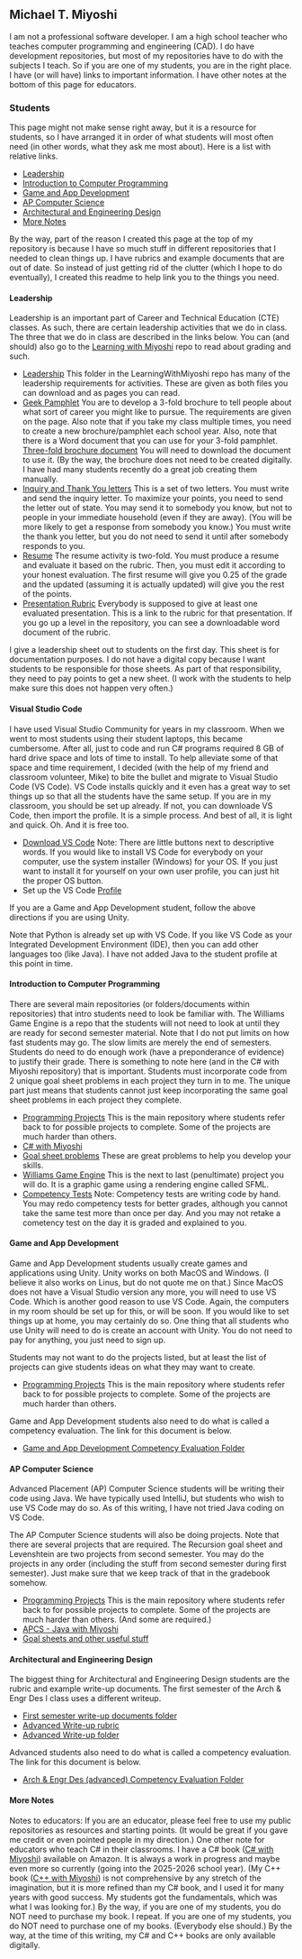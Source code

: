 ## Michael T. Miyoshi

I am not a professional software developer.  I am a high school teacher who teaches computer programming and engineering (CAD).  I do have development repositories, but most of my repositories have to do with the subjects I teach.  So if you are one of my students, you are in the right place.  I have (or will have) links to important information.  I have other notes at the bottom of this page for educators.

### Students

This page might not make sense right away, but it is a resource for students, so I have arranged it in order of what students will most often need (in other words, what they ask me most about).  Here is a list with relative links.

* [Leadership](#leadership)
* [Introduction to Computer Programming](#introduction-to-computer-programming)
* [Game and App Development](#game-and-app-development)
* [AP Computer Science](#ap-computer-science)
* [Architectural and Engineering Design](#architectural-and-engineering-design)
* [More Notes](#more-notes)

By the way, part of the reason I created this page at the top of my repository is because I have so much stuff in different repositories that I needed to clean things up.  I have rubrics and example documents that are out of date.  So instead of just getting rid of the clutter (which I hope to do eventually), I created this readme to help link you to the things you need.

#### Leadership

Leadership is an important part of Career and Technical Education (CTE) classes.  As such, there are certain leadership activities that we do in class.  The three that we do in class are described in the links below.  You can (and should) also go to the [Learning with Miyoshi](https://github.com/MichaelTMiyoshi/LearningWithMiyoshi) repo to read about grading and such.

* [Leadership](https://github.com/MichaelTMiyoshi/LearningWithMiyoshi/tree/main/Leadership)  This folder in the LearningWithMiyoshi repo has many of the leadership requirements for activities.  These are given as both files you can download and as pages you can read.
* [Geek Pamphlet](https://github.com/MichaelTMiyoshi/LearningWithMiyoshi/blob/main/Leadership/GeekPamphlet-Leadership.md)  You are to develop a 3-fold brochure to tell people about what sort of career you might like to pursue.  The requirements are given on the page.  Also note that if you take my class multiple times, you need to create a new brochure/pamphlet each school year.  Also, note that there is a Word document that you can use for your 3-fold pamphlet.  [Three-fold brochure document](https://github.com/MichaelTMiyoshi/LearningWithMiyoshi/blob/main/Leadership/ThreeFoldBrochure.docx)  You will need to download the document to use it.  (By the way, the brochure does not need to be created digitally.  I have had many students recently do a great job creating them manually.
* [Inquiry and Thank You letters](https://github.com/MichaelTMiyoshi/LearningWithMiyoshi/blob/main/Leadership/leadership_inq_letter.md)  This is a set of two letters.  You must write and send the inquiry letter.  To maximize your points, you need to send the letter out of state.  You may send it to somebody you know, but not to people in your immediate household (even if they are away).  (You will be more likely to get a response from somebody you know.)  You must write the thank you letter, but you do not need to send it until after somebody responds to you.
* [Resume](https://github.com/MichaelTMiyoshi/LearningWithMiyoshi/blob/main/Leadership/Rubric-Resume.md)  The resume activity is two-fold.  You must produce a resume and evaluate it based on the rubric.  Then, you must edit it according to your honest evaluation.  The first resume will give you 0.25 of the grade and the updated (assuming it is actually updated) will give you the rest of the points.
* [Presentation Rubric](https://github.com/MichaelTMiyoshi/LearningWithMiyoshi/blob/main/_CommonDocuments/Rubric-Presentation.md)  Everybody is supposed to give at least one evaluated presentation.  This is a link to the rubric for that presentation.  If you go up a level in the repository, you can see a downloadable word document of the rubric.

I give a leadership sheet out to students on the first day.  This sheet is for documentation purposes.  I do not have a digital copy because I want students to be responsible for those sheets.  As part of that responsibility, they need to pay points to get a new sheet.  (I work with the students to help make sure this does not happen very often.)

#### Visual Studio Code

I have used Visual Studio Community for years in my classroom.  When we went to most students using their student laptops, this became cumbersome.  After all, just to code and run C# programs required 8 GB of hard drive space and lots of time to install.  To help alleviate some of that space and time requirement, I decided (with the help of my friend and classroom volunteer, Mike) to bite the bullet and migrate to Visual Studio Code (VS Code).  VS Code installs quickly and it even has a great way to set things up so that all the students have the same setup.  If you are in my classroom, you should be set up already.  If not, you can downloade VS Code, then import the profile.  It is a simple process.  And best of all, it is light and quick.  Oh.  And it is free too.

* [Download VS Code](https://code.visualstudio.com/download)  Note: There are little buttons next to descriptive words.  If you would like to install VS Code for everybody on your computer, use the system installer (Windows) for your OS.  If you just want to install it for yourself on your own user profile, you can just hit the proper OS button.
* Set up the VS Code [Profile](https://gist.github.com/MichaelTMiyoshi/98b5f40cd67b28152b80e2c80684f8dc)

If you are a Game and App Development student, follow the above directions if you are using Unity.

Note that Python is already set up with VS Code.  If you like VS Code as your Integrated Development Environment (IDE), then you can add other languages too (like Java).  I have not added Java to the student profile at this point in time.

#### Introduction to Computer Programming

There are several main repositories (or folders/documents within repositories) that intro students need to look be familiar with.  The Williams Game Engine is a repo that the students will not need to look at until they are ready for second semester material.  Note that I do not put limits on how fast students may go.  The slow limits are merely the end of semesters.  Students do need to do enough work (have a preponderance of evidence) to justify their grade.  There is something to note here (and in the C# with Miyoshi repository) that is important.  Students must incorporate code from 2 unique goal sheet problems in each project they turn in to me.  The unique part just means that students cannot just keep incorporating the same goal sheet problems in each project they complete.

* [Programming Projects](https://github.com/MichaelTMiyoshi/ProgrammingProjects)  This is the main repository where students refer back to for possible projects to complete.  Some of the projects are much harder than others.
* [C# with Miyoshi](https://github.com/MichaelTMiyoshi/CSharpWithMiyoshi/tree/main)
* [Goal sheet problems](https://github.com/MichaelTMiyoshi/CSharpWithMiyoshi/tree/main/Problems)  These are great problems to help you develop your skills.
* [Williams Game Engine]()  This is the next to last (penultimate) project you will do.  It is a graphic game using a rendering engine called SFML.
* [Competency Tests](https://github.com/MichaelTMiyoshi/CSharpWithMiyoshi/tree/main/CompetencyTests)  Note: Competency tests are writing code by hand.  You may redo competency tests for better grades, although you cannot take the same test more than once per day.  And you may not retake a cometency test on the day it is graded and explained to you.

#### Game and App Development

Game and App Development students usually create games and applications using Unity.  Unity works on both MacOS and Windows.  (I believe it also works on Linus, but do not quote me on that.)  Since MacOS does not have a Visual Studio version any more, you will need to use VS Code.  Which is another good reason to use VS Code.  Again, the computers in my room should be set up for this, or will be soon.  If you would like to set things up at home, you may certainly do so.  One thing that all students who use Unity will need to do is create an account with Unity.  You do not need to pay for anything, you just need to sign up.

Students may not want to do the projects listed, but at least the list of projects can give students ideas on what they may want to create.

* [Programming Projects](https://github.com/MichaelTMiyoshi/ProgrammingProjects)  This is the main repository where students refer back to for possible projects to complete.  Some of the projects are much harder than others.

Game and App Development students also need to do what is called a competency evaluation.  The link for this document is below.

* [Game and App Development Competency Evaluation Folder](https://github.com/MichaelTMiyoshi/LearningWithMiyoshi/tree/main/GameAndAppDev/Documents)

#### AP Computer Science

Advanced Placement (AP) Computer Science students will be writing their code using Java.  We have typically used IntelliJ, but students who wish to use VS Code may do so.  As of this writing, I have not tried Java coding on VS Code.

The AP Computer Science students will also be doing projects.  Note that there are several projects that are required.  The Recursion goal sheet and Levenshtein are two projects from second semester.  You may do the projects in any order (including the stuff from second semester during first semester).  Just make sure that we keep track of that in the gradebook somehow.

* [Programming Projects](https://github.com/MichaelTMiyoshi/ProgrammingProjects)  This is the main repository where students refer back to for possible projects to complete.  Some of the projects are much harder than others.  (And some are required.)
* [APCS - Java with Miyoshi](https://github.com/MichaelTMiyoshi/JavaWithMiyoshi)
* [Goal sheets and other useful stuff](https://github.com/MichaelTMiyoshi/JavaWithMiyoshi/tree/master/Problems)

#### Architectural and Engineering Design

The biggest thing for Architectural and Engineering Design students are the rubric and example write-up documents.  The first semester of the Arch & Engr Des I class uses a different writeup.

* [First semester write-up documents folder](https://github.com/MichaelTMiyoshi/DesignWithMiyoshi/tree/master/Projects/IntroDesignProject)
* [Advanced Write-up rubric](https://github.com/MichaelTMiyoshi/LearningWithMiyoshi/blob/main/_CommonDocuments/Rubric-AdvancedDesignDoc.md)
* [Advanced Write-up folder](https://github.com/MichaelTMiyoshi/LearningWithMiyoshi/tree/main/_CommonDocuments)

Advanced students also need to do what is called a competency evaluation.  The link for this document is below.

* [Arch & Engr Des (advanced) Competency Evaluation Folder](https://github.com/MichaelTMiyoshi/LearningWithMiyoshi/tree/main/ArchAndEngrDes/Documents)

#### More Notes

Notes to educators:  If you are an educator, please feel free to use my public repositories as resources and starting points.  (It would be great if you gave me credit or even pointed people in my direction.)  One other note for educators who teach C# in their classrooms.  I have a C# book ([C# with Miyoshi](https://amzn.to/45QCtdA)) available on Amazon.  It is always a work in progress and maybe even more so currently (going into the 2025-2026 school year).  (My C++ book ([C++ with Miyoshi](https://amzn.to/4kdUVQJ)) is not comprehensive by any stretch of the imagination, but it is more refined than my C# book, and I used it for many years with good success.  My students got the fundamentals, which was what I was looking for.)  By the way, if you are one of my students, you do NOT need to purchase my book.  I repeat.  If you are one of my students, you do NOT need to purchase one of my books.  (Everybody else should.)  By the way, at the time of this writing, my C# and C++ books are only available digitally.




<!--
**MichaelTMiyoshi/MichaelTMiyoshi** is a ✨ _special_ ✨ repository because its `README.md` (this file) appears on your GitHub profile.

Here are some ideas to get you started:

- 🔭 I’m currently working on ...
- 🌱 I’m currently learning ...
- 👯 I’m looking to collaborate on ...
- 🤔 I’m looking for help with ...
- 💬 Ask me about ...
- 📫 How to reach me: ...
- 😄 Pronouns: ...
- ⚡ Fun fact: ...
-->
